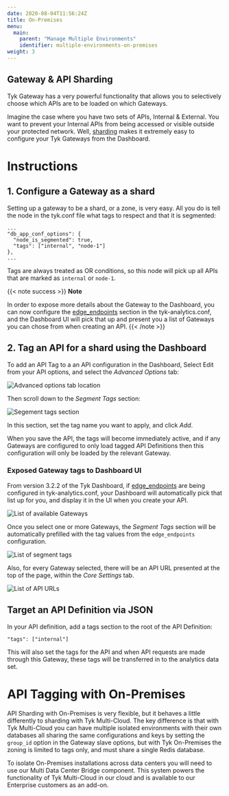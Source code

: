 ```yaml
---
date: 2020-08-04T11:56:24Z
title: On-Premises
menu: 
  main:
    parent: "Manage Multiple Environments"
    identifier: multiple-environments-on-premises
weight: 3
---
```


## Gateway & API Sharding
Tyk Gateway has a very powerful functionality that allows you to selectively choose which APIs are to be loaded on which Gateways.

Imagine the case where you have two sets of APIs, Internal & External.  You want to prevent your Internal APIs from being accessed or visible outside your protected network.  Well, [sharding](/docs/advanced-configuration/manage-multiple-environments/#api-sharding) makes it extremely easy to configure your Tyk Gateways from the Dashboard.

# Instructions

## 1. Configure a Gateway as a shard

Setting up a gateway to be a shard, or a zone, is very easy. All you do is tell the node in the tyk.conf file what tags to respect and that it is segmented:

```{.copyWrapper}
...
"db_app_conf_options": {
  "node_is_segmented": true,
  "tags": ["internal", "node-1"]
},
...
```

Tags are always treated as OR conditions, so this node will pick up all APIs that are marked as `internal` or `node-1`.


{{< note success >}}
**Note**

In order to expose more details about the Gateway to the Dashboard, you can now configure the [edge_endpoints](/docs/tyk-dashboard/configuration/#edge_endpoints) section in the tyk-analytics.conf, and the Dashboard UI will pick that up and present you a list of Gateways you can chose from when creating an API.
{{< /note >}}

## 2. Tag an API for a shard using the Dashboard

To add an API Tag to a an API configuration in the Dashboard, Select Edit from your API options, and select the *Advanced Options* tab:

![Advanced options tab location](/docs/img/2.10/advanced_options_designer.png)

Then scroll down to the *Segment Tags* section:

![Segement tags section](/docs/img/2.10/segment_tags.png)

In this section, set the tag name you want to apply, and click *Add*.

When you save the API, the tags will become immediately active, and if any Gateways are configured to only load tagged API Definitions then this configuration will only be loaded by the relevant Gateway.

### Exposed Gateway tags to Dashboard UI

From version 3.2.2 of the Tyk Dashboard, if [edge_endpoints](/docs/tyk-dashboard/configuration/#edge_endpoints) are being configured in tyk-analytics.conf, your Dashboard will automatically pick that list up for you, and display it in the UI when you create your API.

![List of available Gateways](/docs/img/dashboard/system-management/list-gateways.png)

Once you select one or more Gateways, the *Segment Tags* section will be automatically prefilled with the tag values from the `edge_endpoints` configuration.

![List of segment tags](/docs/img/dashboard/system-management/list-segment-tags.png)

Also, for every Gateway selected, there will be an API URL presented at the top of the page, within the *Core Settings* tab.

![List of API URLs](/docs/img/dashboard/system-management/list-api-urls.png)

## Target an API Definition via JSON

In your API definition, add a tags section to the root of the API Definition:

```{.copyWrapper}
"tags": ["internal"]
```

This will also set the tags for the API and when API requests are made through this Gateway, these tags will be transferred in to the analytics data set.

# API Tagging with On-Premises

API Sharding with On-Premises is very flexible, but it behaves a little differently to sharding with Tyk Multi-Cloud. The key difference is that with Tyk Multi-Cloud you can have multiple isolated environments with their own databases all sharing the same configurations and keys by setting the `group_id` option in the Gateway slave options, but with Tyk On-Premises the zoning is limited to tags only, and must share a single Redis database.

To isolate On-Premises installations across data centers you will need to use our Multi Data Center Bridge component. This system powers the functionality of Tyk Multi-Cloud in our cloud and is available to our Enterprise customers as an add-on.
